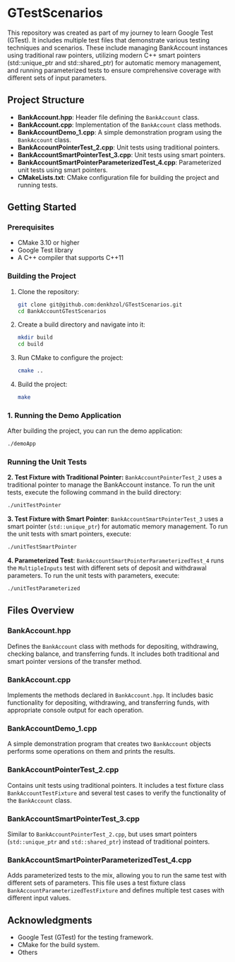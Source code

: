 # GTestScenarios

This repository was created as part of my journey to learn Google Test (GTest). It includes multiple test files that demonstrate various testing techniques and scenarios. These include managing BankAccount instances using traditional raw pointers, utilizing modern C++ smart pointers (std::unique_ptr and std::shared_ptr) for automatic memory management, and running parameterized tests to ensure comprehensive coverage with different sets of input parameters.

## Project Structure

- **BankAccount.hpp**: Header file defining the `BankAccount` class.
- **BankAccount.cpp**: Implementation of the `BankAccount` class methods.
- **BankAccountDemo_1.cpp**: A simple demonstration program using the `BankAccount` class.
- **BankAccountPointerTest_2.cpp**: Unit tests using traditional pointers.
- **BankAccountSmartPointerTest_3.cpp**: Unit tests using smart pointers.
- **BankAccountSmartPointerParameterizedTest_4.cpp**: Parameterized unit tests using smart pointers.
- **CMakeLists.txt**: CMake configuration file for building the project and running tests.

## Getting Started

### Prerequisites

- CMake 3.10 or higher
- Google Test library
- A C++ compiler that supports C++11

### Building the Project

1. Clone the repository:
    ```sh
    git clone git@github.com:denkhzol/GTestScenarios.git
    cd BankAccountGTestScenarios
    ```

2. Create a build directory and navigate into it:
    ```sh
    mkdir build
    cd build
    ```

3. Run CMake to configure the project:
    ```sh
    cmake ..
    ```

4. Build the project:
    ```sh
    make
    ```

### 1. Running the Demo Application

After building the project, you can run the demo application:

```sh
./demoApp
```

### Running the Unit Tests

**2. Test Fixture with Traditional Pointer:** `BankAccountPointerTest_2` uses a traditional pointer to manage the BankAccount instance.
To run the unit tests, execute the following command in the build directory:

```sh
./unitTestPointer
```

**3. Test Fixture with Smart Pointer**: `BankAccountSmartPointerTest_3` uses a smart pointer (`std::unique_ptr`) for automatic memory management. 
To run the unit tests with smart pointers, execute:

```sh
./unitTestSmartPointer
```

**4. Parameterized Test**: `BankAccountSmartPointerParameterizedTest_4` runs the `MultipleInputs` test with different sets of deposit and withdrawal parameters. 
To run the unit tests with parameters, execute:

```sh
./unitTestParameterized
```

## Files Overview

### BankAccount.hpp
Defines the `BankAccount` class with methods for depositing, withdrawing, checking balance, and transferring funds. It includes both traditional and smart pointer versions of the transfer method.

### BankAccount.cpp
Implements the methods declared in `BankAccount.hpp`. It includes basic functionality for depositing, withdrawing, and transferring funds, with appropriate console output for each operation.

### BankAccountDemo_1.cpp
A simple demonstration program that creates two `BankAccount` objects performs some operations on them and prints the results.

### BankAccountPointerTest_2.cpp
Contains unit tests using traditional pointers. It includes a test fixture class `BankAccountTestFixture` and several test cases to verify the functionality of the `BankAccount` class.

### BankAccountSmartPointerTest_3.cpp
Similar to `BankAccountPointerTest_2.cpp`, but uses smart pointers (`std::unique_ptr` and `std::shared_ptr`) instead of traditional pointers.

### BankAccountSmartPointerParameterizedTest_4.cpp
Adds parameterized tests to the mix, allowing you to run the same test with different sets of parameters. This file uses a test fixture class `BankAccountParameterizedTestFixture` and defines multiple test cases with different input values.

## Acknowledgments

- Google Test (GTest) for the testing framework.
- CMake for the build system.
- Others